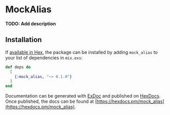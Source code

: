 # MockAlias

**TODO: Add description**

## Installation

If [available in Hex](https://hex.pm/docs/publish), the package can be installed
by adding `mock_alias` to your list of dependencies in `mix.exs`:

```elixir
def deps do
  [
    {:mock_alias, "~> 0.1.0"}
  ]
end
```

Documentation can be generated with [ExDoc](https://github.com/elixir-lang/ex_doc)
and published on [HexDocs](https://hexdocs.pm). Once published, the docs can
be found at [https://hexdocs.pm/mock_alias](https://hexdocs.pm/mock_alias).

